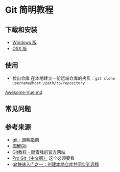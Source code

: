 # Git 简明教程

## 下载和安装
- [Windows 版](https://git-for-windows.github.io/)
- [OSX 版](https://git-scm.com/download/mac)


## 使用

- 检出仓库
在本地建立一份远端仓库的拷贝：`git clone username@host:/path/to/repository`

[Awesome-Vue.md](./Awesome-Vue.md)

## 常见问题

## 参考来源
- [git - 简明指南](http://rogerdudler.github.io/git-guide/index.zh.html)
- [图解Git](http://marklodato.github.io/visual-git-guide/index-zh-cn.html)
- [Git教程 - 廖雪峰的官方网站](https://www.liaoxuefeng.com/wiki/0013739516305929606dd18361248578c67b8067c8c017b000)
- [Pro Git（中文版）](https://git.oschina.net/progit/)
这个必须要看
- [git快速入门之一：创建本地仓库并同步到远程](http://www.yanyaozhen.com/archives/38/)
